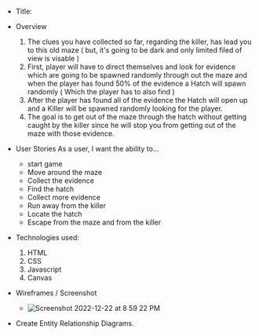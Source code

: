 * Title: 


* Overview
    1. The clues you have collected so far, regarding the killer, has lead you to this old maze ( but, it's going to be dark and only limited filed of view is visable )
    2. First, player will have to direct themselves and look for evidence which are going to be spawned randomly through out the maze and when the player has found 50% of the evidence a Hatch will spawn randomly ( Which the player has to also find )
    3. After the player has found all of the evidence the Hatch will open up and a Killer will be spawned randomly looking for the player.
    4. The goal is to get out of the maze through the hatch without getting caught by the killer since he will stop you from getting out of the maze with those evidence.

* User Stories
   As a user, I want the ability to...
    - start game
    - Move around the maze
    - Collect the evidence
    - Find the hatch
    - Collect more evidence
    - Run away from the killer
    - Locate the hatch 
    - Escape from the maze and from the killer

* Technologies used:
    1. HTML
    2. CSS
    3. Javascript
    4. Canvas

* Wireframes / Screenshot
    - ![Screenshot 2022-12-22 at 8 59 22 PM](https://user-images.githubusercontent.com/120142329/209256034-862e7c37-eaa5-4782-b8bb-e3a9862ddfea.png)




* Create Entity Relationship Diagrams.


